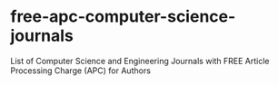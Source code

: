 # free-apc-computer-science-journals
List of Computer Science and Engineering Journals with FREE Article Processing Charge (APC) for Authors
